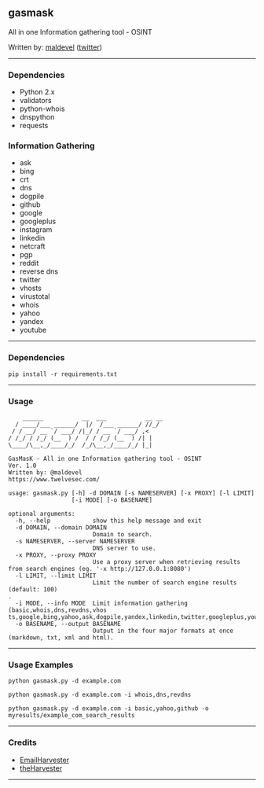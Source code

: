 ## gasmask

All in one Information gathering tool - OSINT

Written by: [maldevel](https://github.com/maldevel) ([twitter](https://twitter.com/maldevel))

---

### Dependencies

* Python 2.x
* validators
* python-whois
* dnspython
* requests

### Information Gathering

* ask
* bing
* crt
* dns
* dogpile
* github
* google
* googleplus
* instagram
* linkedin
* netcraft
* pgp
* reddit
* reverse dns
* twitter
* vhosts
* virustotal
* whois
* yahoo
* yandex
* youtube

---

### Dependencies

```
pip install -r requirements.txt
```

---

### Usage

```
    ______           __  ___           __ __
  / ____/___ ______/  |/  /___ ______/ //_/
 / / __/ __ `/ ___/ /|_/ / __ `/ ___/ ,<
/ /_/ / /_/ (__  ) /  / / /_/ (__  ) /| |
\____/\__,_/____/_/  /_/\__,_/____/_/ |_|

GasMasK - All in one Information gathering tool - OSINT
Ver. 1.0
Written by: @maldevel
https://www.twelvesec.com/

usage: gasmask.py [-h] -d DOMAIN [-s NAMESERVER] [-x PROXY] [-l LIMIT]
                  [-i MODE] [-o BASENAME]

optional arguments:
  -h, --help            show this help message and exit
  -d DOMAIN, --domain DOMAIN
                        Domain to search.
  -s NAMESERVER, --server NAMESERVER
                        DNS server to use.
  -x PROXY, --proxy PROXY
                        Use a proxy server when retrieving results from search engines (eg. '-x http://127.0.0.1:8080')
  -l LIMIT, --limit LIMIT
                        Limit the number of search engine results (default: 100)                                                          .
  -i MODE, --info MODE  Limit information gathering (basic,whois,dns,revdns,vhos                                                          ts,google,bing,yahoo,ask,dogpile,yandex,linkedin,twitter,googleplus,youtube,reddit,github,instagram,crt,pgp,netcraft,virustotal).
  -o BASENAME, --output BASENAME
                        Output in the four major formats at once (markdown, txt, xml and html).

```

---

### Usage Examples

```
python gasmask.py -d example.com

python gasmask.py -d example.com -i whois,dns,revdns

python gasmask.py -d example.com -i basic,yahoo,github -o myresults/example_com_search_results
```

---

### Credits

* [EmailHarvester](https://github.com/maldevel/EmailHarvester)
* [theHarvester](https://github.com/laramies/theHarvester)

---
